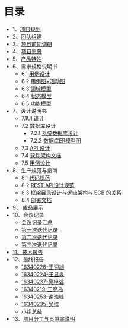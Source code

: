 # 目录

* 1、[项目规划](01-about.md)
* 2、[团队组建](02-team-profile)
* 3、[项目前期调研](03-investigation)
* 4、[项目愿景](04-vision)
* 5、[产品特性](05-product-backlog)
* 6、需求规格说明书
    - 6.1 [用例设计](06-01-usecase-diagram.md)
    - 6.2 [用例图+活动图](06-02-use-cases.md)
    - 6.3 [领域模型](06-03-domain-model.md)
    - 6.4 [状态模型](06-04-state-model.md)
    - 6.5 [功能模型](06-05-system-sequence-diagram.md)
* 7、设计说明书
    - 7.1[UI 设计](07-01-UI.md)
    - 7.2 数据库设计
        - 7.2.1 [系统数据库设计](07-02-01-databasedesign.md)
        - 7.2.2 [数据库ER模型图](07-02-02-databaseeER.md)
    - 7.3 [API 设计](07-03-API.md)
    - 7.4 [软件架构文档](07-04-software-architecture.md)
    - 7.5 [用例设计](07-05-usecase-design.md)
* 8、生产规范与指南
    - 8.1 [代码规范](08-01-code-specification.md)
    - 8.2 [REST API设计规范](08-02-restful.md)
    - 8.3 [框架目录设计与逻辑架构与 ECB 的关系](08-03-relation.md)
    - 8.4 [部署文档](08-04-deployment.md)
* 9、  [成品展示]()
* 10、会议记录
    - [会议记录汇总 ](09-01-first-meeting)
    - [第一次迭代记录](09-01-01-first-Iteration.md)
    - [第二次迭代记录](09-01-second-meeting.md)
    - [第三次迭代记录](09-01-third-meeting.md)
* [11、技术报告](10-techwork-report.md)
* 12、最终报告
    - [16340226-王迎旭](王迎旭个人报告.md)
    - [16340224-王显淼](https://blog.csdn.net/beashaper_/article/details/80871901)
    - [16340237-吴梓溢]()
    - [16340219-王亮岛](https://blog.csdn.net/hellowangld/article/details/93974596)
    - [16340253-谢浩峰](https://github.com/XXXXIEHF/SWSAD/blob/master/report/%E4%B8%AA%E4%BA%BA%E6%8A%A5%E5%91%8A.md)
    - [16340235-吴槟](https://blog.csdn.net/qq_36312878/article/details/94200128)
    - [小组总结](小组总结.md)
* 13、[项目分工与贡献率说明](13-01-workcount.md)
